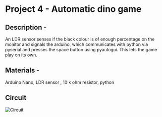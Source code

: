 # Project 4 - Automatic dino game
## Description - 
An LDR sensor senses if the black colour is of enough percentage on the monitor and signals the arduino, which communicates with python via pyserial and presses the space button using pyautogui. This lets the game play on its own.
## Materials -
Arduino Nano, LDR sensor , 10 k ohm resistor, python
## Circuit
![Circuit]()
